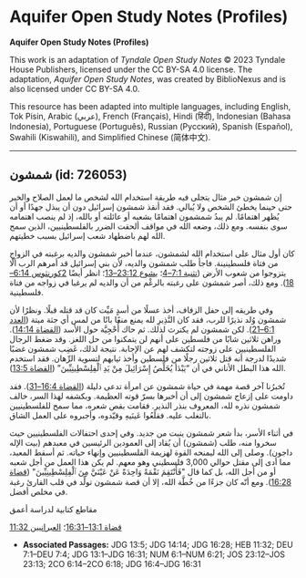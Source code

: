 # Aquifer Open Study Notes (Profiles)

**Aquifer Open Study Notes (Profiles)**

This work is an adaptation of *Tyndale Open Study Notes* © 2023 Tyndale House Publishers, licensed under the CC BY\-SA 4\.0 license. The adaptation, *Aquifer Open Study Notes*, was created by BiblioNexus and is also licensed under CC BY\-SA 4\.0\.

This resource has been adapted into multiple languages, including English, Tok Pisin, Arabic (عربي), French (Français), Hindi (हिंदी), Indonesian (Bahasa Indonesia), Portuguese (Português), Russian (Русский), Spanish (Español), Swahili (Kiswahili), and Simplified Chinese (简体中文).



--------------------------------

## شمشون (id: 726053)

إن شمشون خير مثال يتجلى فيه طريقة استخدام الله لشخص ما لعمل الصلاح والخير حتى حينما يخطئ الشخص ولا يُبالي. فقد أنقذ شمشون إسرائيل دون أن يبذل جهدًا أو أن يُظهر اهتمامًا. لم يبدُ شمشمون اهتمامًا بشعبه أو عائلته أو بالله، إذ لم ينصب اهتمامه سوى بنفسه. ومع ذلك، وضعه الله في مواقف ألحقت الضرر بالفلسطينيين، الذين سمح الله لهم باضطهاد شعب إسرائيل بسبب خطيتهم.

كان أول مثال على استخدام الله لشمشون، عندما أخبر شمشون والديه برغبته في الزواج من فتاة فلسطينينة. فاجأ طلب شمشون والديه، لأن بني إسرائيل قد أمرهم الرب ألّا يتزوجوا من شعوب الأرض ([تثنية 7:1–4](https://ref.ly/Deut7:1-Deut7:4)؛ [يشوع 23:12–13](https://ref.ly/Josh23:12-Josh23:13)؛ انظر أيضًا [2كورنثوس 6:14–18](https://ref.ly/2Cor6:14-2Cor6:18)). ومع ذلك، أصر شمشون على رغبته بالرغْم من أن والديه لم يرغبا في زواجه من فتاة فلسطينية.

وفي طريقه إلى حفل الزفاف، أخذ عسلًا من أسدٍ مَيِّت كان قد قتله قبلًا. ونظرًا لأن شمشون وُلد نذيرًا للرب، فقد كان النَّذِيرِ لله يمنع منعًا باتًا من لمس أي جثة ميتة ([العدد 6:1–21](https://ref.ly/Num6:1-Num6:21)). لكن شمشون لم يكترث لذلك. ثم حاك أُحْجِيَّة حول الأسد ([القضاة 14:14](https://ref.ly/Judg14:14)). وراهن ثلاثين شابًا من فلسطين على أنهم لن يتمكنوا من حل اللغز. وقد ضغط الرجال الفلسطينيين على زوجته لتكشف لهم عن الإجابة. نتيجة لذلك، غَضِب شمشون غضبًا شديدًا لدرجة أنه قتل ثلاثين رجلًا من فلسطين وأخذ ثيابهم لتسوية الرِّهان. فقد استخدم الله هذا البطل الأناني في أن “يَبْدَأ يُخَلِّصُ إِسْرَائِيلَ مِنْ يَدِ ٱلْفِلِسْطِينِيِّينَ” ([القضاة 13:5](https://ref.ly/Judg13:5)).

تُخبرُنا آخر قصة مهمة في حياة شمشون عن امرأة تدعى دليلة ([القضاة 16:4–31](https://ref.ly/Judg16:4-Judg16:31)). فقد داومت على إزعاج شمشون إلى أن أخبرها بسرّ قوته العظيمة. وبكشفه لهذا السر، خالف شمشون نذره لله، المعروف بنذر النذير. فقامت بقص شعره، مما سمح للفلسطينيين بالتغلب عليه. فقلَعُوا عَينَيهِ وقيّدوه، وأجبروه على العمل الشاق.

في أثناء الأسر، بدأ شعر شمشون ينبت من جديد. وفي إحدى احتفالات الفلسطينيين حيث سخروا منه، طلب (شمشون) أن يُقاد إلى العمودين الرئيسين في معبدهم (بيت الإله داجون). وصلى إلى الله ليمنحه القوة لهزيمة الفلسطينيين وإنهاء حياته. ثم أسقط المعبد، مما أدى إلى مقتل حوالي 3,000 فلسطيني وهو معهم. لم يكن هذا العمل من أجل شعبه أو من أجل الله، بل كما قال "فَأَنْتَقِمَ نَقْمَةً وَاحِدَةً عَنْ عَيْنَيَّ مِنَ ٱلْفِلِسْطِينِيِّينَ" ([قضاة 16:28](https://ref.ly/Judg16:28)). ومع أنّه كان جزءًا من خُطَّة الله، إلا أن قصة شمشون تولِّد في قلب القارئ رغبة في مخلص أفضل.

مقاطع كتابية لدراسة أعمق

[قضاة 13:1–16:31](https://ref.ly/Judg13:1-Judg16:31)؛ [العبرانيين 11:32](https://ref.ly/Heb11:32)

* **Associated Passages:** JDG 13:5; JDG 14:14; JDG 16:28; HEB 11:32; DEU 7:1–DEU 7:4; JDG 13:1–JDG 16:31; NUM 6:1–NUM 6:21; JOS 23:12–JOS 23:13; 2CO 6:14–2CO 6:18; JDG 16:4–JDG 16:31

